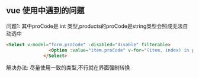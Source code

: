vue 使用中遇到的问题
--------
问题1: 其中proCode是 int 类型,products的proCode是string类型会照成无法自动选中
```html
<Select v-model="form.proCode" :disabled="disable" filterable>
                <Option :value="item.proCode" v-for="(item, index) in products" :key="index">{{item.proName}}</Option>
              </Select>
```
解决办法: 尽量使用一致的类型,不行就在界面强制转换